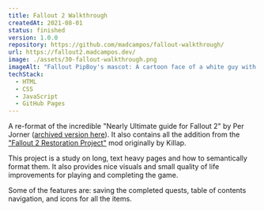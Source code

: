 ```yaml
---
title: Fallout 2 Walkthrough
createdAt: 2021-08-01
status: finished
version: 1.0.0
repository: https://github.com/madcampos/fallout-walkthrough/
url: https://fallout2.madcampos.dev/
image: ./assets/30-fallout-walkthrough.png
imageAlt: "Fallout PipBoy's mascot: A cartoon face of a white guy with blond hair smiling. On the background a gradient from a vibrant blue to light blue."
techStack:
  - HTML
  - CSS
  - JavaScript
  - GitHub Pages
---
```


A re-format of the incredible "Nearly Ultimate guide for Fallout 2" by Per Jorner ([archived version here](https://web.archive.org/web/20171116020222/https://user.tninet.se/~jyg699a/fallout2.html)). It also contains all the addition from the ["Fallout 2 Restoration Project"](https://github.com/BGforgeNet/Fallout2_Restoration_Project) mod originally by Killap.

This project is a study on long, text heavy pages and how to semantically format them. It also provides nice visuals and small quality of life improvements for playing and completing the game.

Some of the features are: saving the completed quests, table of contents navigation, and icons for all the items.
